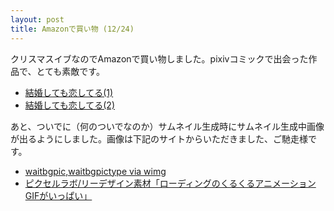 ```yaml
---
layout: post
title: Amazonで買い物 (12/24)
---
```


クリスマスイブなのでAmazonで買い物しました。pixivコミックで出会った作品で、とても素敵です。

- [結婚しても恋してる(1)](https://www.amazon.co.jp/1/dp/4040681371/ref=tmm_other_meta_binding_swatch_0?_encoding=UTF8&qid=&sr=)
- [結婚しても恋してる(2)](https://www.amazon.co.jp/gp/product/B01M996540/ref=series_rw_dp_sw)

あと、ついでに（何のついでなのか）サムネイル生成時にサムネイル生成中画像が出るようにしました。画像は下記のサイトからいただきました、ご馳走様です。

- [waitbgpic,waitbgpictype via wimg](http://wimg.ca/manual#options_bgi)
- [ピクセルラボ/リーデザイン素材「ローディングのくるくるアニメーションGIFがいっぱい」](http://www.pixelimage.jp/blog/2012/04/loading_icon.html)
